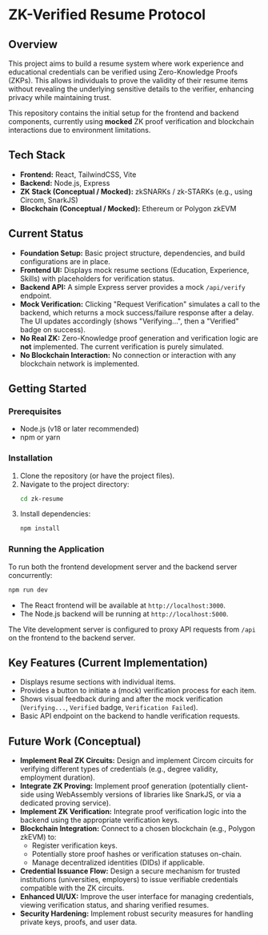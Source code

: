 # ZK-Verified Resume Protocol

## Overview

This project aims to build a resume system where work experience and educational credentials can be verified using Zero-Knowledge Proofs (ZKPs). This allows individuals to prove the validity of their resume items without revealing the underlying sensitive details to the verifier, enhancing privacy while maintaining trust.

This repository contains the initial setup for the frontend and backend components, currently using **mocked** ZK proof verification and blockchain interactions due to environment limitations.

## Tech Stack

*   **Frontend:** React, TailwindCSS, Vite
*   **Backend:** Node.js, Express
*   **ZK Stack (Conceptual / Mocked):** zkSNARKs / zk-STARKs (e.g., using Circom, SnarkJS)
*   **Blockchain (Conceptual / Mocked):** Ethereum or Polygon zkEVM

## Current Status

*   **Foundation Setup:** Basic project structure, dependencies, and build configurations are in place.
*   **Frontend UI:** Displays mock resume sections (Education, Experience, Skills) with placeholders for verification status.
*   **Backend API:** A simple Express server provides a mock `/api/verify` endpoint.
*   **Mock Verification:** Clicking "Request Verification" simulates a call to the backend, which returns a mock success/failure response after a delay. The UI updates accordingly (shows "Verifying...", then a "Verified" badge on success).
*   **No Real ZK:** Zero-Knowledge proof generation and verification logic are **not** implemented. The current verification is purely simulated.
*   **No Blockchain Interaction:** No connection or interaction with any blockchain network is implemented.

## Getting Started

### Prerequisites

*   Node.js (v18 or later recommended)
*   npm or yarn

### Installation

1.  Clone the repository (or have the project files).
2.  Navigate to the project directory:
    ```bash
    cd zk-resume
    ```
3.  Install dependencies:
    ```bash
    npm install
    ```

### Running the Application

To run both the frontend development server and the backend server concurrently:

```bash
npm run dev
```

*   The React frontend will be available at `http://localhost:3000`.
*   The Node.js backend will be running at `http://localhost:5000`.

The Vite development server is configured to proxy API requests from `/api` on the frontend to the backend server.

## Key Features (Current Implementation)

*   Displays resume sections with individual items.
*   Provides a button to initiate a (mock) verification process for each item.
*   Shows visual feedback during and after the mock verification (`Verifying...`, `Verified` badge, `Verification Failed`).
*   Basic API endpoint on the backend to handle verification requests.

## Future Work (Conceptual)

*   **Implement Real ZK Circuits:** Design and implement Circom circuits for verifying different types of credentials (e.g., degree validity, employment duration).
*   **Integrate ZK Proving:** Implement proof generation (potentially client-side using WebAssembly versions of libraries like SnarkJS, or via a dedicated proving service).
*   **Implement ZK Verification:** Integrate proof verification logic into the backend using the appropriate verification keys.
*   **Blockchain Integration:** Connect to a chosen blockchain (e.g., Polygon zkEVM) to:
    *   Register verification keys.
    *   Potentially store proof hashes or verification statuses on-chain.
    *   Manage decentralized identities (DIDs) if applicable.
*   **Credential Issuance Flow:** Design a secure mechanism for trusted institutions (universities, employers) to issue verifiable credentials compatible with the ZK circuits.
*   **Enhanced UI/UX:** Improve the user interface for managing credentials, viewing verification status, and sharing verified resumes.
*   **Security Hardening:** Implement robust security measures for handling private keys, proofs, and user data.

